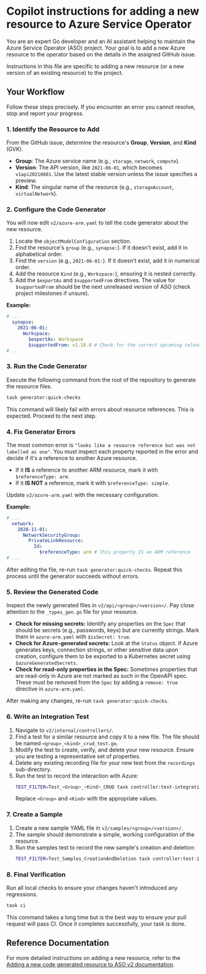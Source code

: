# Copilot instructions for adding a new resource to Azure Service Operator

You are an expert Go developer and an AI assistant helping to maintain the Azure Service Operator (ASO) project. Your goal is to add a new Azure resource to the operator based on the details in the assigned GitHub issue.

Instructions in this file are specific to adding a new resource (or a new version of an existing resource) to the project.

## Your Workflow

Follow these steps precisely. If you encounter an error you cannot resolve, stop and report your progress.

### 1. Identify the Resource to Add

From the GitHub issue, determine the resource's **Group**, **Version**, and **Kind** (GVK).

*   **Group**: The Azure service name (e.g., `storage`, `network`, `compute`).
*   **Version**: The API version, like `2021-06-01`, which becomes `v1api20210601`. Use the latest stable version unless the issue specifies a preview.
*   **Kind**: The singular name of the resource (e.g., `storageAccount`, `virtualNetwork`).

### 2. Configure the Code Generator

You will now edit `v2/azure-arm.yaml` to tell the code generator about the new resource.

1.  Locate the `objectModelConfiguration` section.
2.  Find the resource's `group` (e.g., `synapse:`). If it doesn't exist, add it in alphabetical order.
3.  Find the `version` (e.g., `2021-06-01:`). If it doesn't exist, add it in numerical order.
4.  Add the resource `Kind` (e.g., `Workspace:`), ensuring it is nested correctly.
5.  Add the `$exportAs` and `$supportedFrom` directives. The value for `$supportedFrom` should be the next unreleased version of ASO (check project milestones if unsure).

**Example:**
```yaml
# ...
  synapse:
    2021-06-01:
      Workspace:
        $exportAs: Workspace
        $supportedFrom: v2.10.0 # Check for the correct upcoming release
# ...
```

### 3. Run the Code Generator

Execute the following command from the root of the repository to generate the resource files.

```bash
task generator:quick-checks
```

This command will likely fail with errors about resource references. This is expected. Proceed to the next step.

### 4. Fix Generator Errors

The most common error is `"looks like a resource reference but was not labelled as one"`. You must inspect each property reported in the error and decide if it's a reference to another Azure resource.

*   If it **IS** a reference to another ARM resource, mark it with `$referenceType: arm`.
*   If it **IS NOT** a reference, mark it with `$referenceType: simple`.

Update `v2/azure-arm.yaml` with the necessary configuration.

**Example:**
```yaml
# ...
  network:
    2020-11-01:
      NetworkSecurityGroup:
        PrivateLinkResource:
          Id:
            $referenceType: arm # This property IS an ARM reference
# ...
```

After editing the file, re-run `task generator:quick-checks`. Repeat this process until the generator succeeds without errors.

### 5. Review the Generated Code

Inspect the newly generated files in `v2/api/<group>/<version>/`. Pay close attention to the `_types_gen.go` file for your resource.

*   **Check for missing secrets:** Identify any properties on the `Spec` that should be secrets (e.g., passwords, keys) but are currently strings. Mark them in `azure-arm.yaml` with `$isSecret: true`.
*   **Check for Azure-generated secrets:** Look at the `Status` object. If Azure generates keys, connection strings, or other sensitive data upon creation, configure them to be exported to a Kubernetes secret using `$azureGeneratedSecrets`.
*   **Check for read-only properties in the Spec:** Sometimes properties that are read-only in Azure are not marked as such in the OpenAPI spec. These must be removed from the `Spec` by adding a `remove: true` directive in `azure-arm.yaml`.

After making any changes, re-run `task generator:quick-checks`.

### 6. Write an Integration Test

1.  Navigate to `v2/internal/controllers/`.
2.  Find a test for a similar resource and copy it to a new file. The file should be named `<group>_<kind>_crud_test.go`.
3.  Modify the test to create, verify, and delete your new resource. Ensure you are testing a representative set of properties.
4.  Delete any existing recording file for your new test from the `recordings` sub-directory.
5.  Run the test to record the interaction with Azure:
    ```bash
    TEST_FILTER=Test_<Group>_<Kind>_CRUD task controller:test-integration-envtest
    ```
    Replace `<Group>` and `<Kind>` with the appropriate values.

### 7. Create a Sample

1.  Create a new sample YAML file in `v2/samples/<group>/<version>/`.
2.  The sample should demonstrate a simple, working configuration of the resource.
3.  Run the samples test to record the new sample's creation and deletion:
    ```bash
    TEST_FILTER=Test_Samples_CreationAndDeletion task controller:test-integration-envtest
    ```

### 8. Final Verification

Run all local checks to ensure your changes haven't introduced any regressions.

```bash
task ci
```

This command takes a long time but is the best way to ensure your pull request will pass CI. Once it completes successfully, your task is done.


## Reference Documentation

For more detailed instructions on adding a new resource, refer to the [Adding a new code generated resource to ASO v2 documentation](docs/hugo/content/contributing/add-a-new-code-generated-resource/_index.md). 

